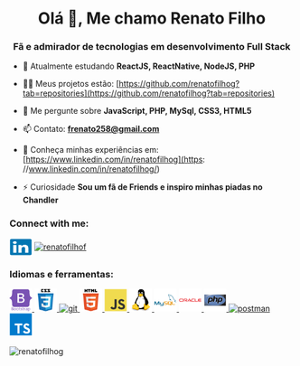 <h1 align="center">Olá 👋, Me chamo Renato Filho</h1>
<h3 align="center">Fã e admirador de tecnologias em desenvolvimento Full Stack</h3>

- 🌱 Atualmente estudando **ReactJS, ReactNative, NodeJS, PHP**

- 👨‍💻 Meus projetos estão: [https://github.com/renatofilhog?tab=repositories](https://github.com/renatofilhog?tab=repositories)

- 💬 Me pergunte sobre **JavaScript, PHP, MySql, CSS3, HTML5**

- 📫 Contato: **frenato258@gmail.com**

- 📄 Conheça minhas experiências em: [https://www.linkedin.com/in/renatofilhog](https: //www.linkedin.com/in/renatofilhog/)

- ⚡ Curiosidade **Sou um fã de Friends e inspiro minhas piadas no Chandler**

<h3 align="left">Connect with me:</h3>
<p align ="esquerda">
<a href="https://linkedin.com/in/renatofilhog" target="blank"><img align="center" src="https://raw.githubusercontent.com/devicons/devicon/1119b9f84c0290e0f0b38982099a2bd027a48bf1/icons/linkedin/linkedin-original.svg" alt="renatofilhog" height="30" width="40" /></a>
<a href="https:/ /instagram.com/renatofilhof" target="blank"><img align="center" src="https://raw.githubusercontent.com/rahuldkjain/github-profile-readme-generator/master/src/images/icons/Social/instagram.svg" alt="renatofilhof" height="30" width="40" /></a>
</p>

<h3 align="left">Idiomas e ferramentas:</h3>
<p align="left"> <a href="https://getbootstrap.com" target="_blank" rel="noreferrer "> <img src="https://raw.githubusercontent.com/devicons/devicon/master/icons/bootstrap/bootstrap-plain-wordmark.svg" alt="bootstrap" width="40" height="40" /> </a> <a href="https://www.w3schools.com/css/" target="_blank" rel="noreferrer"> <img src="https://raw.githubusercontent.com/devicons/devicon/master/icons/css3/css3-original-wordmark.svg" alt="css3" width="40" height="40"/> </a> <a href="https: //git-scm.com/" target="_blank" rel="noreferrer"> <img src="https://www.vectorlogo.zone/logos/git-scm/git-scm-icon.svg" alt ="git" width="40" height="40"/> </a> <a href="https://www.w3.org/html/" target="_blank" rel="noreferrer"> <img src="https://raw.githubusercontent.com/devicons/devicon/master/icons/html5/html5-original-wordmark.svg" alt="html5" width="40" height="40"/> </a> <a href="https://developer.mozilla.org/en-US/docs/Web/JavaScript" target="_blank" rel="noreferrer"> <img src="https://raw.githubusercontent.com/devicons/devicon/master/icons/javascript/javascript-original.svg" alt="javascript" width="40" height="40"/> </a> <a href="https://www.linux.org/" target ="_blank" rel="noreferrer"> <img src="https://raw.githubusercontent.com/devicons/devicon/master/icons/linux/linux-original.svg" alt="linux" width="40 " height="40"/> </a> <a href="https://www.mysql.com/" target="_blank" rel="noreferrer"> <img src="https://raw.githubusercontent.com/devicons/devicon/master/icons/mysql/mysql-original-wordmark.svg" alt="mysql" width="40" height="40"/> </a> <a href="https://www.oracle.com/" target="_blank" rel="noreferrer"> <img src="https://raw.githubusercontent.com/devicons/devicon/master/icons/oracle/oracle-original.svg" alt ="oracle" width="40" height="40"/> </a> <a href="https://www.php.net" target="_blank" rel="noreferrer"> <img src= "https://raw.githubusercontent.com/devicons/devicon/master/icons/php/php-original.svg" alt="php" width="40" height="40"/> </a> <a href="https://postman.com" target="_blank" rel="noreferrer"> <img src="https://www.vectorlogo.zone/logos/getpostman/getpostman-icon.svg" alt="postman" largura ="40" height="40"/> </a> <a href="https://www.typescriptlang.org/" target="_blank" rel="noreferrer"> <img src="https://raw.githubusercontent.com/devicons/devicon/master/icons/typescript/typescript-original.svg" alt="typescript" width="40" height="40"/> </a>  

<p><img align="center" src="https://github-readme-stats.vercel.app/api/top-langs?username=renatofilhog&show_icons=true&locale=en&layout=compact" alt="renatofilhog" /> </p></p>

